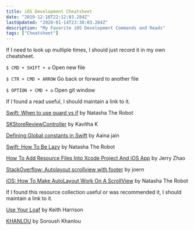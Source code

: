 ```yaml
---
title: iOS Development Cheatsheet
date: "2019-12-10T22:12:03.284Z"
lastUpdated: "2020-01-14T23:30:03.284Z"
description: "My Favorite iOS Development Commands and Reads"
tags: ["Cheatsheet"]
---
```


If I need to look up multiple times, I should just record it in my own cheatsheet.

`$ CMD + SHIFT + o` Open new file

`$ CTR + CMD + ARROW` Go back or forward to another file

`$ OPTION + CMD + o` Open git window

If I found a read useful, I should maintain a link to it.

[Swift: When to use guard vs if](https://www.natashatherobot.com/swift-when-to-use-guard-vs-if/) by Natasha The Robot

[SKStoreReviewController](https://medium.com/@kavithakumarasamy89/skstorereviewcontroller-apple-way-to-request-review-and-rating-inside-ios-app-in-ios-10-3-453a6f897e9d) by Kavitha K

[Defining Global constants in Swift](https://medium.com/swift-india/defining-global-constants-in-swift-a80d9e5cbd42) by Aaina jain

[Swift: How To Be Lazy](https://www.natashatherobot.com/swift-lazy/) by Natasha The Robot

[How To Add Resource Files Into Xcode Project And iOS App](https://www.dev2qa.com/how-to-add-resource-files-into-xcode-project-and-ios-app/) by Jerry Zhao

[StackOverflow: Autolayout scrollview with footer](https://stackoverflow.com/a/40620313/2228688) by joern

[iOS: How To Make AutoLayout Work On A ScrollView](https://www.natashatherobot.com/ios-autolayout-scrollview/) by Natasha The Robot

If I found this resource collection useful or was recommended it, I should maintain a link to it.

[Use Your Loaf](https://useyourloaf.com/) by Keith Harrison

[KHANLOU](http://khanlou.com/) by Soroush Khanlou
